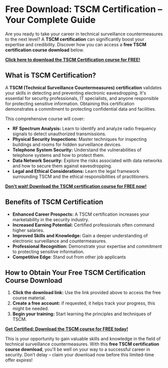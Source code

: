# Free Download: TSCM Certification – Your Complete Guide

Are you ready to take your career in technical surveillance countermeasures to the next level? A **TSCM certification** can significantly boost your expertise and credibility. Discover how you can access a **free TSCM certification course download** below.

[**Click here to download the TSCM Certification course for FREE!**](https://udemywork.com/tscm-certification)

## What is TSCM Certification?

A **TSCM (Technical Surveillance Countermeasures) certification** validates your skills in detecting and preventing electronic eavesdropping. It's essential for security professionals, IT specialists, and anyone responsible for protecting sensitive information. Obtaining this certification demonstrates a commitment to protecting confidential data and facilities.

This comprehensive course will cover:

*   **RF Spectrum Analysis:** Learn to identify and analyze radio frequency signals to detect unauthorized transmissions.
*   **Physical Security Inspections:** Master techniques for inspecting buildings and rooms for hidden surveillance devices.
*   **Telephone System Security:** Understand the vulnerabilities of telephone systems and how to protect them.
*   **Data Network Security:** Explore the risks associated with data networks and how to secure them against eavesdropping.
*   **Legal and Ethical Considerations:** Learn the legal framework surrounding TSCM and the ethical responsibilities of practitioners.

[**Don't wait! Download the TSCM certification course for FREE now!**](https://udemywork.com/tscm-certification)

## Benefits of TSCM Certification

*   **Enhanced Career Prospects:** A TSCM certification increases your marketability in the security industry.
*   **Increased Earning Potential:** Certified professionals often command higher salaries.
*   **Improved Skills and Knowledge:** Gain a deeper understanding of electronic surveillance and countermeasures.
*   **Professional Recognition:** Demonstrate your expertise and commitment to protecting sensitive information.
*   **Competitive Edge**: Stand out from other job applicants

## How to Obtain Your Free TSCM Certification Course Download

1.  **Click the download link:** Use the link provided above to access the free course material.
2.  **Create a free account:** if requested, it helps track your progress, this might be needed.
3.  **Begin your training:** Start learning the principles and techniques of TSCM.

[**Get Certified: Download the TSCM course for FREE today!**](https://udemywork.com/tscm-certification)

This is your opportunity to gain valuable skills and knowledge in the field of technical surveillance countermeasures. With this **free TSCM certification course download**, you'll be well on your way to a successful career in security. Don’t delay – claim your download now before this limited-time offer expires!
